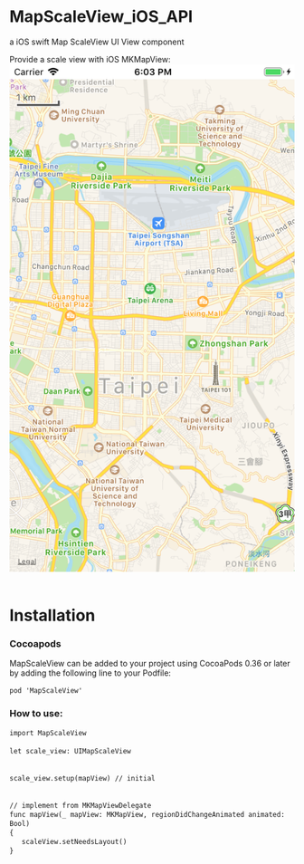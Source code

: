 # MapScaleView_iOS_API

a iOS swift Map ScaleView UI View component 

Provide a scale view with iOS MKMapView:<br>
![avatar](/rm_res/cut1.png)<br><br>


# Installation

### Cocoapods
MapScaleView can be added to your project using CocoaPods 0.36 or later by adding the following line to your Podfile:
```
pod 'MapScaleView'
```


### How to use:

```
import MapScaleView

let scale_view: UIMapScaleView


scale_view.setup(mapView) // initial 


// implement from MKMapViewDelegate
func mapView(_ mapView: MKMapView, regionDidChangeAnimated animated: Bool)
{
   scaleView.setNeedsLayout()
}

```
